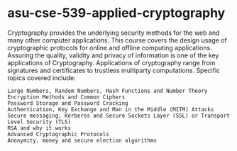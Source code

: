# asu-cse-539-applied-cryptography

Cryptography provides the underlying security methods for the web and many other computer applications. This course covers the design usage of cryptographic protocols for online and offline computing applications. Assuring the quality, validity and privacy of information is one of the key applications of Cryptography. Applications of cryptography range from signatures and certificates to trustless multiparty computations. Specific topics covered include:

    Large Numbers, Random Numbers, Hash Functions and Number Theory
    Encryption Methods and Common Ciphers
    Password Storage and Password Cracking
    Authentication, Key Exchange and Man in the Middle (MITM) Attacks
    Secure messaging, Kerberos and Secure Sockets Layer (SSL) or Transport Level Security (TLS)
    RSA and why it works
    Advanced Cryptographic Protocols
    Anonymity, money and secure election algorithms

